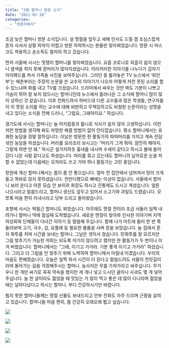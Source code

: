 ```yaml
---
title: "2월 할머니 방문 소식"
date: "2021-02-18"
categories: 
  - "생존자복지"
---
```


조금 늦은 할머니 방문 소식입니다. 설 명절을 앞두고 새해 인사도 드릴 겸 조심스럽게 혼자 사셔서 상황 파악이 어렵고 방문 허락하시는 분들만 찾아뵈었습니다. 방문 시 마스크도 착용하고 손소독도 철저히 하고 갔습니다.

먼저 서울에 사시는 멋쟁이 할머니를 찾아뵈었습니다. 요즘 코로나로 외출이 쉽지 않으니 염색을 하지 못해 흰머리가 많아지셨습니다. 이러저러한 이야기를 나누다가 갑자기 아이패드를 켜서 가족들 사진을 보여주십니다. 그러던 중 틀어놓은 TV 뉴스에서 ‘위안부’는 매춘부라는 주장의 논문을 쓴 교수의 이야기가 나오자 어떻게 저런 못된 소리를 할 수 있느냐며 화를 내고 TV를 끄셨습니다. 드라마에서 싸우는 것만 봐도 기분이 나쁘고 가슴이 뛰어 잘 보지 않으시는 할머니인데 뉴스에서 흘러나온 그 소식에 할머니 맘이 많이 상하신 것 같습니다. 이후 전화드려서 하버드대 다른 교수들과 많은 학생들, 연구자들이 이 못된 소리를 하는 교수에 대해 비판하고 무책임하고도 비참한 논문이라는 성명을 내고 있다는 소식을 전해 드리니, “그럼요, 그래야지요.” 하십니다.

경기도에 사시는 할머니는 늘 어지럼증과 틀니로 식사가 쉽지 않아 고생하십니다. 이런저런 방법을 생각해 봐도 마땅한 해결 방법이 없어 안타깝습니다. 평소 할머니께서는 유쾌한 농담을 정말 잘하십니다. 이날은 방문한 한 활동가의 파마머리를 가지고 계속 진담 섞인 농담을 하셨습니다. 머리를 요리조리 보시고는 “머리가 그게 뭐야. 얌전히 해야지. 그렇게 하면 안 돼.” 하시곤 설거지하듯 흉내를 내시며 수세미 같다고 하시고 불에 들어갔다 나온 사람 같다고도 하셨습니다. 머리를 묶고 갔는데도 할머니의 날카로운 눈을 피할 수 없었는데 다음에는 모자라도 쓰고 가야 하나 활동가는 고민 중입니다.

창원에 계신 할머니께서는 몸이 좀 안 좋으십니다. 얼마 전 집안에서 넘어져서 멍이 크게 들고 똑바로 앉지 못하셨습니다. 천만다행으로 뼈에는 이상이 없습니다. 서울에서 할머니 보러 온다고 아픈 모습 안 보이려 화장도 하시고 진통제도 드시고 계셨습니다. 얼른 나으시라고 말씀드리고, 할머니 생신도 앞두고 있어서 소고기와 과일도 드렸습니다. 모쪼록 마음 편히 지내시라고 당부 드리고 돌아왔습니다.

포항에 사시는 박필근 할머니도 뵈었습니다. 아무래도 명절 전이라 조금 서둘러 일찍 내려가니 할머니 댁에 점심때 도착했습니다. 새로운 면장이 찾아와 인사한 이야기며 지역 여성회와 단체들이 다녀간 이야기 등 말씀해 주십니다. 함께 나가 마트에 들러 한 번 쭉 둘러보며 고기, 국수, 김, 요플레 등 필요한 물품을 사며 장을 보았습니다. 늘 집에서 혼자 화투를 치며 시간을 보내는 할머니. 그날은 셋이서 쳤습니다. 민화투를 잘 모르지만 그림 맞추기가 가능한 저희는 되도록 이기지 않으려고 했지만 한 활동가가 두 번이나 이겨 버렸습니다. 할머니께서는 “그래, 이기고 가거라. 기분 좋게 이기고 가거라” 하셨습니다. 그리고 더 그림을 안 맞추기 위해 노력하여 할머니께서 마침내 이겼습니다. 우리의 마음도 편해졌습니다. 오늘은 일찍 와서 시간이 더 된다고 말씀드려도 서울이 천릿길이라며 돌아가는 길을 걱정해주시는 할머니. 농사지은 무를 가져가라고 싸주십니다. 무거우니 한 개만 싸기로 꼭꼭 약속을 했지만 세 개나 넣고 드시던 귤이나 사과도 몇 개 넣어 주십니다. 늘 한 살이라도 젊었을 때 맛있는 거 많이 먹고 좋은 데 많이 다니라며 젊었을 때는 날아다녔다고 하시는 할머니. 부디 건강하시기만 바랍니다.

뵙지 못한 할머니들께는 명절 선물도 보내드리고 안부 전화도 자주 드리며 근황을 살피고 있습니다. 할머니들 마음 편히, 몸 건강히 오래오래 뵙고 싶습니다.

![](https://womenandwar.net/kr/wp-content/uploads/2021/02/20210208_135602-scaled-e1613634780863-1024x501.jpg)

![](https://womenandwar.net/kr/wp-content/uploads/2021/02/20210208_131914-scaled-e1613634866877-549x1024.jpg)

![](https://womenandwar.net/kr/wp-content/uploads/2021/02/20210208_120311-scaled-e1613634931952-805x1024.jpg)

![](https://womenandwar.net/kr/wp-content/uploads/2021/02/20210202_133722-768x1024.jpg)
